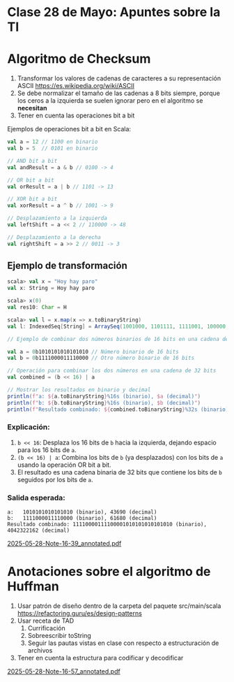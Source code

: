 # Clase 28 de Mayo: Apuntes sobre la TI

# Algoritmo de Checksum

1. Transformar los valores de cadenas de caracteres a su representación ASCII https://es.wikipedia.org/wiki/ASCII
2. Se debe normalizar el tamaño de las cadenas a 8 bits siempre, porque los ceros a la izquierda se suelen ignorar pero en el algoritmo se **necesitan**
3. Tener en cuenta las operaciones bit a bit

Ejemplos de operaciones bit a bit en Scala:

```scala
val a = 12 // 1100 en binario
val b = 5  // 0101 en binario

// AND bit a bit
val andResult = a & b // 0100 -> 4

// OR bit a bit
val orResult = a | b // 1101 -> 13

// XOR bit a bit
val xorResult = a ^ b // 1001 -> 9

// Desplazamiento a la izquierda
val leftShift = a << 2 // 110000 -> 48

// Desplazamiento a la derecha
val rightShift = a >> 2 // 0011 -> 3

```

## Ejemplo de transformación

```scala
scala> val x = "Hoy hay paro"
val x: String = Hoy hay paro

scala> x(0)
val res10: Char = H

scala> val l = x.map(x => x.toBinaryString)
val l: IndexedSeq[String] = ArraySeq(1001000, 1101111, 1111001, 100000, 1101000, 1100001, 1111001, 100000, 1110000, 1100001, 1110010, 1101111)
```

```scala
// Ejemplo de combinar dos números binarios de 16 bits en una cadena de 32 bits

val a = 0b1010101010101010 // Número binario de 16 bits
val b = 0b1111000011110000 // Otro número binario de 16 bits

// Operación para combinar los dos números en una cadena de 32 bits
val combined = (b << 16) | a

// Mostrar los resultados en binario y decimal
println(f"a: ${a.toBinaryString}%16s (binario), $a (decimal)")
println(f"b: ${b.toBinaryString}%16s (binario), $b (decimal)")
println(f"Resultado combinado: ${combined.toBinaryString}%32s (binario), $combined (decimal)")

```

### Explicación:

1. `b << 16`: Desplaza los 16 bits de `b` hacia la izquierda, dejando espacio para los 16 bits de `a`.
2. `(b << 16) | a`: Combina los bits de `b` (ya desplazados) con los bits de `a` usando la operación OR bit a bit.
3. El resultado es una cadena binaria de 32 bits que contiene los bits de `b` seguidos por los bits de `a`.

### Salida esperada:

```
a:   1010101010101010 (binario), 43690 (decimal)
b:   1111000011110000 (binario), 61680 (decimal)
Resultado combinado: 11110000111100001010101010101010 (binario), 4042322162 (decimal)

```

[2025-05-28-Note-16-39_annotated.pdf](2025-05-28-Note-16-39_annotated.pdf)

# Anotaciones sobre el algoritmo de Huffman

1. Usar patrón de diseño dentro de la carpeta del paquete src/main/scala https://refactoring.guru/es/design-patterns
2. Usar receta de TAD
    1. Currificación
    2. Sobreescribir toString
    3. Seguir las pautas vistas en clase con respecto a estructuración de archivos
3. Tener en cuenta la estructura para codificar y decodificar

[2025-05-28-Note-16-57_annotated.pdf](2025-05-28-Note-16-57_annotated.pdf)